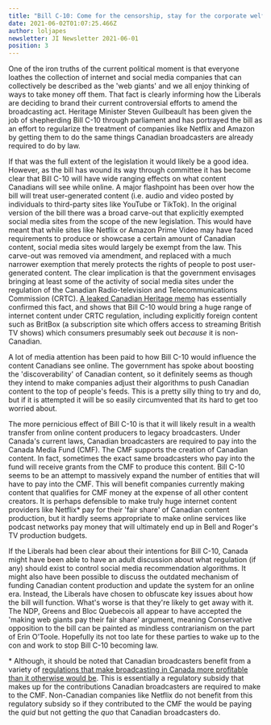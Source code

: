 ```yaml
---
title: "Bill C-10: Come for the censorship, stay for the corporate welfare"
date: 2021-06-02T01:07:25.466Z
author: loljapes
newsletter: JI Newsletter 2021-06-01
position: 3
---
```

One of the iron truths of the current political moment is that everyone loathes the collection of internet and social media companies that can collectively be described as the 'web giants' and we all enjoy thinking of ways to take money off them. That fact is clearly informing how the Liberals are deciding to brand their current controversial efforts to amend the broadcasting act. Heritage Minister Steven Guilbeault has been given the job of shepherding Bill C-10 through parliament and has portrayed the bill as an effort to regularize the treatment of companies like Netflix and Amazon by getting them to do the same things Canadian broadcasters are already required to do by law.

If that was the full extent of the legislation it would likely be a good idea. However, as the bill has wound its way through committee it has become clear that Bill C-10 will have wide ranging effects on what content Canadians will see while online. A major flashpoint has been over how the bill will treat user-generated content (i.e. audio and video posted by individuals to third-party sites like YouTube or TikTok). In the original version of the bill there was a broad carve-out that explicitly exempted social media sites from the scope of the new legislation. This would have meant that while sites like Netflix or Amazon Prime Video may have faced requirements to produce or showcase a certain amount of Canadian content, social media sites would largely be exempt from the law. This carve-out was removed via amendment, and replaced with a much narrower exemption that merely protects the rights of people to post user-generated content. The clear implication is that the government envisages bringing at least some of the activity of social media sites under the regulation of the Canadian Radio-television and Telecommunications Commission (CRTC). [A leaked Canadian Heritage memo](https://www.michaelgeist.ca/2021/05/not-just-big-techbillc10/) has essentially confirmed this fact, and shows that Bill C-10 would bring a huge range of internet content under CRTC regulation, including explicitly foreign content such as BritBox (a subscription site which offers access to streaming British TV shows) which consumers presumably seek out *because* it is non-Canadian.

A lot of media attention has been paid to how Bill C-10 would influence the content Canadians see online. The government has spoke about boosting the 'discoverability' of Canadian content, so it definitely seems as though they intend to make companies adjust their algorithms to push Canadian content to the top of people's feeds. This is a pretty silly thing to try and do, but if it is attempted it will be so easily circumvented that its hard to get too worried about.

The more pernicious effect of Bill C-10 is that it will likely result in a wealth transfer from online content producers to legacy broadcasters. Under Canada's current laws, Canadian broadcasters are required to pay into the Canada Media Fund (CMF). The CMF supports the creation of Canadian content. In fact, sometimes the exact same broadcasters who pay into the fund will receive grants from the CMF to produce this content. Bill C-10 seems to be an attempt to massively expand the number of entities that will have to pay into the CMF. This will benefit companies currently making content that qualifies for CMF money at the expense of all other content creators. It is perhaps defensible to make truly huge internet content providers like Netflix* pay for their 'fair share' of Canadian content production, but it hardly seems appropriate to make online services like podcast networks pay money that will ultimately end up in Bell and Roger's TV production budgets.

If the Liberals had been clear about their intentions for Bill C-10, Canada might have been able to have an adult discussion about what regulation (if any) should exist to control social media recommendation algorithms. It might also have been possible to discuss the outdated mechanism of funding Canadian content production and update the system for an online era. Instead, the Liberals have chosen to obfuscate key issues about how the bill will function. What's worse is that they're likely to get away with it. The NDP, Greens and Bloc Quebecois all appear to have accepted the 'making web giants pay their fair share' argument, meaning Conservative opposition to the bill can be painted as mindless contrarianism on the part of Erin O'Toole. Hopefully its not too late for these parties to wake up to the con and work to stop Bill C-10 becoming law.

\* Although, it should be noted that Canadian broadcasters benefit from a variety of [regulations that make broadcasting in Canada more profitable than it otherwise would be](https://www.michaelgeist.ca/2020/11/the-broadcasting-act-blunder-day-two-what-the-government-doesnt-say-about-creating-a-level-playing-field/). This is essentially a regulatory subsidy that makes up for the contributions Canadian broadcasters are required to make to the CMF. Non-Canadian companies like Netflix do not benefit from this regulatory subsidy so if they contributed to the CMF the would be paying the *quid* but not getting the *quo* that Canadian broadcasters do.